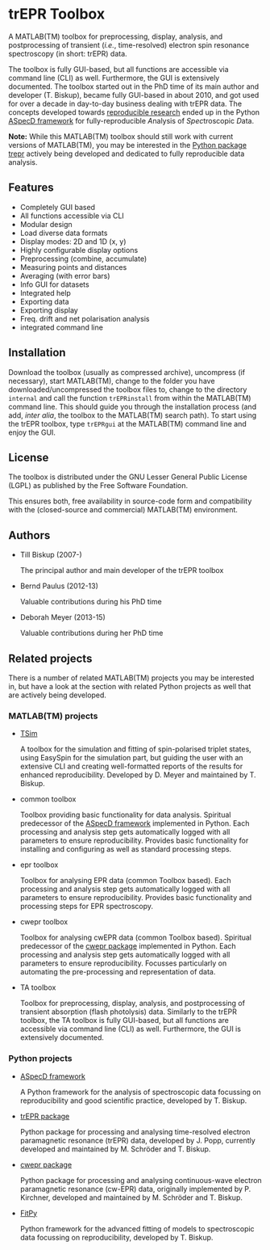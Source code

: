# trEPR Toolbox

A MATLAB(TM) toolbox for preprocessing, display, analysis, and postprocessing of transient (*i.e.*, time-resolved) electron spin resonance spectroscopy (in short: trEPR) data.

The toolbox is fully GUI-based, but all functions are accessible via command line (CLI) as well. Furthermore, the GUI is extensively documented. The toolbox started out in the PhD time of its main author and developer (T. Biskup), became fully GUI-based in about 2010, and got used for over a decade in day-to-day business dealing with trEPR data. The concepts developed towards [reproducible research](https://www.reproducible-research.de/) ended up in the Python [ASpecD framework](https://docs.aspecd.de/) for fully-reproducible *A*nalysis of *Spec*troscopic *D*ata.

**Note:** While this MATLAB(TM) toolbox should still work with current versions of MATLAB(TM), you may be interested in the [Python package trepr](https://docs.trepr.de/) actively being developed and dedicated to fully reproducible data analysis.


## Features

* Completely GUI based
* All functions accessible via CLI
* Modular design
* Load diverse data formats
* Display modes: 2D and 1D (x, y)
* Highly configurable display options
* Preprocessing (combine, accumulate)
* Measuring points and distances
* Averaging (with error bars)
* Info GUI for datasets
* Integrated help
* Exporting data
* Exporting display
* Freq. drift and net polarisation analysis
* integrated command line


## Installation

Download the toolbox (usually as compressed archive), uncompress (if necessary), start MATLAB(TM), change to the folder you have downloaded/uncompressed the toolbox files to, change to the directory `internal` and call the function `trEPRinstall` from within the MATLAB(TM) command line. This should guide you through the installation process (and add, *inter alia*, the toolbox to the MATLAB(TM) search path). To start using the trEPR toolbox, type `trEPRgui` at the MATLAB(TM) command line and enjoy the GUI.


## License

The toolbox is distributed under the GNU Lesser General Public License (LGPL) as published by the Free Software Foundation.

This ensures both, free availability in source-code form and compatibility with the (closed-source and commercial) MATLAB(TM) environment.


## Authors

* Till Biskup (2007-)

    The principal author and main developer of the trEPR toolbox

* Bernd Paulus (2012-13)

    Valuable contributions during his PhD time


* Deborah Meyer (2013-15) 

    Valuable contributions during her PhD time


## Related projects

There is a number of related MATLAB(TM) projects you may be interested in, but have a look at the section with related Python projects as well that are actively being developed.


### MATLAB(TM) projects

* [TSim](https://tsim.docs.till-biskup.de/)

    A toolbox for the simulation and fitting of spin-polarised triplet states, using EasySpin for the simulation part, but guiding the user with an extensive CLI and creating well-formatted reports of the results for enhanced reproducibility. Developed by D. Meyer and maintained by T. Biskup.

* common toolbox

     Toolbox providing basic functionality for data analysis. Spiritual predecessor of the [ASpecD framework](https://docs.aspecd.de/) implemented in Python. Each processing and analysis step gets automatically logged with all parameters to ensure reproducibility. Provides basic functionality for installing and configuring as well as standard processing steps.

* epr toolbox

    Toolbox for analysing EPR data (common Toolbox based). Each processing and analysis step gets automatically logged with all parameters to ensure reproducibility. Provides basic functionality and processing steps for EPR spectroscopy.

* cwepr toolbox

    Toolbox for analysing cwEPR data (common Toolbox based). Spiritual predecessor of the [cwepr package](https://docs.cwepr.de/) implemented in Python. Each processing and analysis step gets automatically logged with all parameters to ensure reproducibility. Focusses particularly on automating the pre-processing and representation of data.

* TA toolbox

    Toolbox for preprocessing, display, analysis, and postprocessing of transient absorption (flash photolysis) data. Similarly to the trEPR toolbox, the TA toolbox is fully GUI-based, but all functions are accessible via command line (CLI) as well. Furthermore, the GUI is extensively documented.


### Python projects

* [ASpecD framework](https://docs.aspecd.de/)

    A Python framework for the analysis of spectroscopic data focussing on reproducibility and good scientific practice, developed by T. Biskup.

* [trEPR package](https://docs.trepr.de/)

    Python package for processing and analysing time-resolved electron paramagnetic resonance (trEPR) data, developed by J. Popp, currently developed and maintained by M. Schröder and T. Biskup.

* [cwepr package](https://docs.cwepr.de/)

    Python package for processing and analysing continuous-wave electron paramagnetic resonance (cw-EPR) data, originally implemented by P. Kirchner, developed and maintained by M. Schröder and T. Biskup.

* [FitPy](https://docs.fitpy.de/)

    Python framework for the advanced fitting of models to spectroscopic data focussing on reproducibility, developed by T. Biskup.
